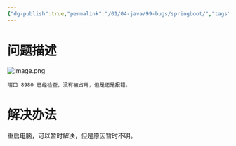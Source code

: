 ```yaml
---
{"dg-publish":true,"permalink":"/01/04-java/99-bugs/springboot/","tags":["blog","bug"]}
---
```


# 问题描述
![image.png](https://yelanyanyu-img-bed.oss-cn-hangzhou.aliyuncs.com/img/blog/2024/04/20240425165700.png)

```ad-info
端口 8980 已经检查，没有被占用，但是还是报错。
```


# 解决办法
重启电脑，可以暂时解决，但是原因暂时不明。